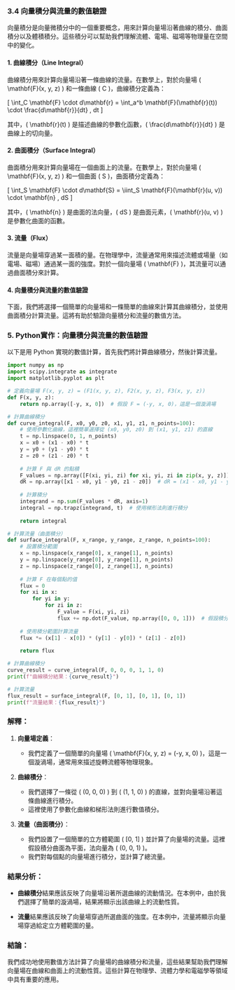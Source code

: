 ### 3.4 **向量積分與流量的數值驗證**

向量積分是向量微積分中的一個重要概念，用來計算向量場沿著曲線的積分、曲面積分以及體積積分。這些積分可以幫助我們理解流體、電場、磁場等物理量在空間中的變化。

#### 1. **曲線積分（Line Integral）**

曲線積分用來計算向量場沿著一條曲線的流量。在數學上，對於向量場 \( \mathbf{F}(x, y, z) \) 和一條曲線 \( C \)，曲線積分定義為：

\[
\int_C \mathbf{F} \cdot d\mathbf{r} = \int_a^b \mathbf{F}(\mathbf{r}(t)) \cdot \frac{d\mathbf{r}}{dt} \, dt
\]

其中，\( \mathbf{r}(t) \) 是描述曲線的參數化函數，\( \frac{d\mathbf{r}}{dt} \) 是曲線上的切向量。

#### 2. **曲面積分（Surface Integral）**

曲面積分用來計算向量場在一個曲面上的流量。在數學上，對於向量場 \( \mathbf{F}(x, y, z) \) 和一個曲面 \( S \)，曲面積分定義為：

\[
\int_S \mathbf{F} \cdot d\mathbf{S} = \iint_S \mathbf{F}(\mathbf{r}(u, v)) \cdot \mathbf{n} \, dS
\]

其中，\( \mathbf{n} \) 是曲面的法向量，\( dS \) 是曲面元素，\( \mathbf{r}(u, v) \) 是參數化曲面的函數。

#### 3. **流量（Flux）**

流量是向量場穿過某一面積的量。在物理學中，流量通常用來描述流體或場量（如電場、磁場）通過某一面的強度。對於一個向量場 \( \mathbf{F} \)，其流量可以通過曲面積分來計算。

#### 4. **向量積分與流量的數值驗證**

下面，我們將選擇一個簡單的向量場和一條簡單的曲線來計算其曲線積分，並使用曲面積分計算流量。這將有助於驗證向量積分和流量的數值方法。

### 5. **Python實作：向量積分與流量的數值驗證**

以下是用 Python 實現的數值計算，首先我們將計算曲線積分，然後計算流量。

```python
import numpy as np
import scipy.integrate as integrate
import matplotlib.pyplot as plt

# 定義向量場 F(x, y, z) = (F1(x, y, z), F2(x, y, z), F3(x, y, z))
def F(x, y, z):
    return np.array([-y, x, 0])  # 假設 F = (-y, x, 0)，這是一個漩渦場

# 計算曲線積分
def curve_integral(F, x0, y0, z0, x1, y1, z1, n_points=100):
    # 使用參數化曲線，這裡簡單選擇從 (x0, y0, z0) 到 (x1, y1, z1) 的直線
    t = np.linspace(0, 1, n_points)
    x = x0 + (x1 - x0) * t
    y = y0 + (y1 - y0) * t
    z = z0 + (z1 - z0) * t
    
    # 計算 F 與 dR 的點積
    F_values = np.array([F(xi, yi, zi) for xi, yi, zi in zip(x, y, z)])
    dR = np.array([x1 - x0, y1 - y0, z1 - z0])  # dR = (x1 - x0, y1 - y0, z1 - z0)
    
    # 計算積分
    integrand = np.sum(F_values * dR, axis=1)
    integral = np.trapz(integrand, t)  # 使用梯形法則進行積分
    
    return integral

# 計算流量（曲面積分）
def surface_integral(F, x_range, y_range, z_range, n_points=100):
    # 設置積分範圍
    x = np.linspace(x_range[0], x_range[1], n_points)
    y = np.linspace(y_range[0], y_range[1], n_points)
    z = np.linspace(z_range[0], z_range[1], n_points)
    
    # 計算 F 在每個點的值
    flux = 0
    for xi in x:
        for yi in y:
            for zi in z:
                F_value = F(xi, yi, zi)
                flux += np.dot(F_value, np.array([0, 0, 1]))  # 假設積分曲面為平面，法向量為 [0, 0, 1]
    
    # 使用積分範圍計算流量
    flux *= (x[1] - x[0]) * (y[1] - y[0]) * (z[1] - z[0])
    
    return flux

# 計算曲線積分
curve_result = curve_integral(F, 0, 0, 0, 1, 1, 0)
print(f"曲線積分結果：{curve_result}")

# 計算流量
flux_result = surface_integral(F, [0, 1], [0, 1], [0, 1])
print(f"流量結果：{flux_result}")
```

### 解釋：

1. **向量場定義**：
   - 我們定義了一個簡單的向量場 \( \mathbf{F}(x, y, z) = (-y, x, 0) \)，這是一個漩渦場，通常用來描述旋轉流體等物理現象。

2. **曲線積分**：
   - 我們選擇了一條從 \( (0, 0, 0) \) 到 \( (1, 1, 0) \) 的直線，並對向量場沿著這條曲線進行積分。
   - 這裡使用了參數化曲線和梯形法則進行數值積分。

3. **流量（曲面積分）**：
   - 我們設置了一個簡單的立方體範圍 \( [0, 1] \) 並計算了向量場的流量。這裡假設積分曲面為平面，法向量為 \( (0, 0, 1) \)。
   - 我們對每個點的向量場進行積分，並計算了總流量。

### 結果分析：

- **曲線積分**結果應該反映了向量場沿著所選曲線的流動情況。在本例中，由於我們選擇了簡單的漩渦場，結果將顯示出該曲線上的流動性質。
  
- **流量**結果應該反映了向量場穿過所選曲面的強度。在本例中，流量將顯示向量場穿過給定立方體範圍的量。

### 結論：

我們成功地使用數值方法計算了向量場的曲線積分和流量，這些結果幫助我們理解向量場在曲線和曲面上的流動性質。這些計算在物理學、流體力學和電磁學等領域中具有重要的應用。